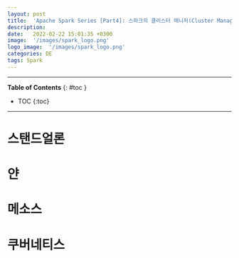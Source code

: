 ```yaml
---
layout: post
title:  'Apache Spark Series [Part4]: 스파크의 클러스터 매니저(Cluster Manager)'
description: 
date:   2022-02-22 15:01:35 +0300
image:  '/images/spark_logo.png'
logo_image:  '/images/spark_logo.png'
categories: DE
tags: Spark
---
```

---
**Table of Contents**
{: #toc }
*  TOC
{:toc}

---

# 스탠드얼론

# 얀

# 메소스

# 쿠버네티스  